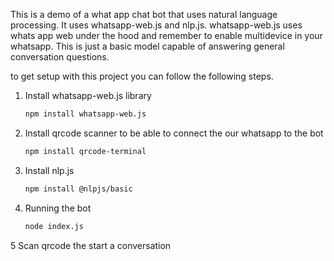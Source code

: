 This is a demo of a what app chat bot that uses natural language processing. It uses whatsapp-web.js and nlp.js.
whatsapp-web.js uses whats app web under the hood and remember to enable multidevice in your whatsapp. This is just a basic model capable of answering general conversation questions.

to get setup with this project you can follow the following steps.

1. Install whatsapp-web.js library 

    ```zsh
    npm install whatsapp-web.js
    ```

2. Install qrcode scanner to be able to connect the our whatsapp to the bot
    ```zsh
    npm install qrcode-terminal
    ```

3. Install nlp.js
    ```zsh
    npm install @nlpjs/basic
    ```

4. Running the bot 
    ```zsh
    node index.js
    ```


5 Scan qrcode the start a conversation
